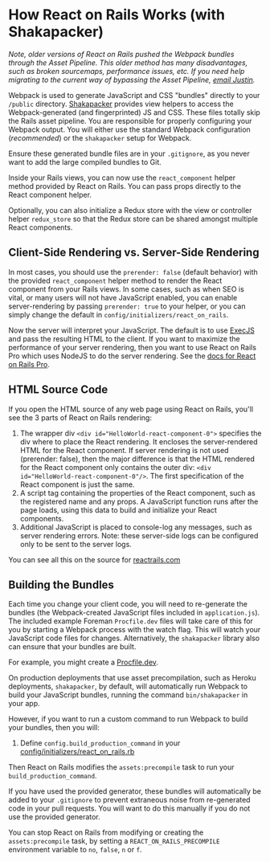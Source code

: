 # How React on Rails Works (with Shakapacker)

*Note, older versions of React on Rails pushed the Webpack bundles through the Asset Pipeline. This older method has *many* disadvantages, such as broken sourcemaps, performance issues, etc. If you need help migrating to the current way of bypassing the Asset Pipeline, [email Justin](mailto:justin@shakacode.com).*

Webpack is used to generate JavaScript and CSS "bundles" directly to your `/public` directory. [Shakapacker](https://github.com/shakacode/shakapacker) provides view helpers to access the Webpack-generated (and fingerprinted) JS and CSS. These files totally skip the Rails asset pipeline. You are responsible for properly configuring your Webpack output. You will either use the standard Webpack configuration (_recommended_) or the `shakapacker` setup for Webpack.

Ensure these generated bundle files are in your `.gitignore`, as you never want to add the large compiled bundles to Git.

Inside your Rails views, you can now use the `react_component` helper method provided by React on Rails. You can pass props directly to the React component helper.

Optionally, you can also initialize a Redux store with the view or controller helper `redux_store` so that the Redux store can be shared amongst multiple React components.

## Client-Side Rendering vs. Server-Side Rendering

In most cases, you should use the `prerender: false` (default behavior) with the provided `react_component` helper method to render the React component from your Rails views. In some cases, such as when SEO is vital, or many users will not have JavaScript enabled, you can enable server-rendering by passing `prerender: true` to your helper, or you can simply change the default in `config/initializers/react_on_rails`.

Now the server will interpret your JavaScript. The default is to use [ExecJS](https://github.com/rails/execjs) and pass the resulting HTML to the client. If you want to maximize the performance of your server rendering, then you want to use React on Rails Pro which uses NodeJS to do the server rendering. See the [docs for React on Rails Pro](https://github.com/shakacode/react_on_rails/wiki).

## HTML Source Code

If you open the HTML source of any web page using React on Rails, you'll see the 3 parts of React on Rails rendering:

1. The wrapper div `<div id="HelloWorld-react-component-0">` specifies the div where to place the React rendering. It encloses the server-rendered HTML for the React component. If server rendering is not used (prerender: false), then the major difference is that the HTML rendered for the React component only contains the outer div: `<div id="HelloWorld-react-component-0"/>`. The first specification of the React component is just the same.
1. A script tag containing the properties of the React component, such as the registered name and any props. A JavaScript function runs after the page loads, using this data to build and initialize your React components.
1. Additional JavaScript is placed to console-log any messages, such as server rendering errors. Note: these server-side logs can be configured only to be sent to the server logs.

You can see all this on the source for [reactrails.com](https://reactrails.com/)

## Building the Bundles

Each time you change your client code, you will need to re-generate the bundles (the Webpack-created JavaScript files included in `application.js`). The included example Foreman `Procfile.dev` files will take care of this for you by starting a Webpack process with the watch flag. This will watch your JavaScript code files for changes. Alternatively, the `shakapacker` library also can ensure that your bundles are built.

For example, you might create a [Procfile.dev](https://github.com/shakacode/react_on_rails/tree/master/spec/dummy/Procfile.dev).

On production deployments that use asset precompilation, such as Heroku deployments, `shakapacker`, by default, will automatically run Webpack to build your JavaScript bundles, running the command `bin/shakapacker` in your app.

However, if you want to run a custom command to run Webpack to build your bundles, then you will:

1. Define `config.build_production_command` in your [config/initializers/react_on_rails.rb](./configuration.md)

Then React on Rails modifies the `assets:precompile` task to run your `build_production_command`.

If you have used the provided generator, these bundles will automatically be added to your `.gitignore` to prevent extraneous noise from re-generated code in your pull requests. You will want to do this manually if you do not use the provided generator.

You can stop React on Rails from modifying or creating the `assets:precompile` task, by setting a `REACT_ON_RAILS_PRECOMPILE` environment variable to `no`, `false`, `n` or `f`.
